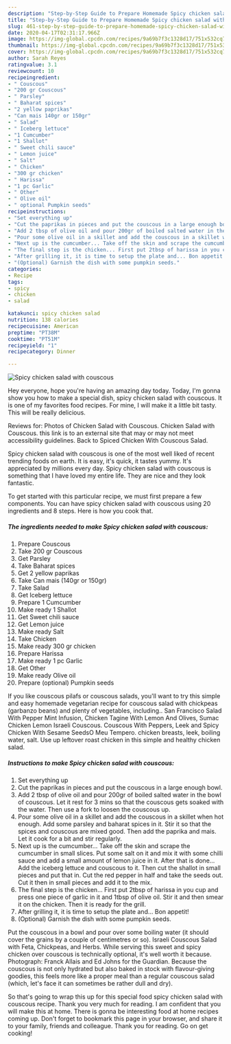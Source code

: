```yaml
---
description: "Step-by-Step Guide to Prepare Homemade Spicy chicken salad with couscous"
title: "Step-by-Step Guide to Prepare Homemade Spicy chicken salad with couscous"
slug: 461-step-by-step-guide-to-prepare-homemade-spicy-chicken-salad-with-couscous
date: 2020-04-17T02:31:17.966Z
image: https://img-global.cpcdn.com/recipes/9a69b7f3c1328d17/751x532cq70/spicy-chicken-salad-with-couscous-recipe-main-photo.jpg
thumbnail: https://img-global.cpcdn.com/recipes/9a69b7f3c1328d17/751x532cq70/spicy-chicken-salad-with-couscous-recipe-main-photo.jpg
cover: https://img-global.cpcdn.com/recipes/9a69b7f3c1328d17/751x532cq70/spicy-chicken-salad-with-couscous-recipe-main-photo.jpg
author: Sarah Reyes
ratingvalue: 3.1
reviewcount: 10
recipeingredient:
- " Couscous"
- "200 gr Couscous"
- " Parsley"
- " Baharat spices"
- "2 yellow paprikas"
- "Can mais 140gr or 150gr"
- " Salad"
- " Iceberg lettuce"
- "1 Cumcumber"
- "1 Shallot"
- " Sweet chili sauce"
- " Lemon juice"
- " Salt"
- " Chicken"
- "300 gr chicken"
- " Harissa"
- "1 pc Garlic"
- " Other"
- " Olive oil"
- " optional Pumpkin seeds"
recipeinstructions:
- "Set everything up"
- "Cut the paprikas in pieces and put the couscous in a large enough bowl."
- "Add 2 tbsp of olive oil and pour 200gr of boiled salted water in the bowl of couscous. Let it rest for 3 mins so that the couscous gets soaked with the water. Then use a fork to loosen the couscous up."
- "Pour some olive oil in a skillet and add the couscous in a skillet when hot enough. Add some parsley and baharat spices in it. Stir it so that the spices and couscous are mixed good. Then add the paprika and mais. Let it cook for a bit and stir regularly."
- "Next up is the cumcumber... Take off the skin and scrape the cumcumber in small slices. Put some salt on it and mix it with some chilli sauce and add a small amount of lemon juice in it. After that is done... Add the iceberg lettuce and couscous to it. Then cut the shallot in small pieces and put that in. Cut the red pepper in half and take the seeds out. Cut it then in small pieces and add it to the mix."
- "The final step is the chicken... First put 2tbsp of harissa in you cup and press one piece of garlic in it and 1tbsp of olive oil. Stir it and then smear it on the chicken. Then it is ready for the grill."
- "After grilling it, it is time to setup the plate and... Bon appetit!"
- "(Optional) Garnish the dish with some pumpkin seeds."
categories:
- Recipe
tags:
- spicy
- chicken
- salad

katakunci: spicy chicken salad 
nutrition: 138 calories
recipecuisine: American
preptime: "PT38M"
cooktime: "PT51M"
recipeyield: "1"
recipecategory: Dinner

---
```



![Spicy chicken salad with couscous](https://img-global.cpcdn.com/recipes/9a69b7f3c1328d17/751x532cq70/spicy-chicken-salad-with-couscous-recipe-main-photo.jpg)

Hey everyone, hope you're having an amazing day today. Today, I'm gonna show you how to make a special dish, spicy chicken salad with couscous. It is one of my favorites food recipes. For mine, I will make it a little bit tasty. This will be really delicious.

Reviews for: Photos of Chicken Salad with Couscous. Chicken Salad with Couscous. this link is to an external site that may or may not meet accessibility guidelines. Back to Spiced Chicken With Couscous Salad.

Spicy chicken salad with couscous is one of the most well liked of recent trending foods on earth. It is easy, it's quick, it tastes yummy. It's appreciated by millions every day. Spicy chicken salad with couscous is something that I have loved my entire life. They are nice and they look fantastic.


To get started with this particular recipe, we must first prepare a few components. You can have spicy chicken salad with couscous using 20 ingredients and 8 steps. Here is how you cook that.

<!--inarticleads1-->

##### The ingredients needed to make Spicy chicken salad with couscous:

1. Prepare  Couscous
1. Take 200 gr Couscous
1. Get  Parsley
1. Take  Baharat spices
1. Get 2 yellow paprikas
1. Take Can mais (140gr or 150gr)
1. Take  Salad
1. Get  Iceberg lettuce
1. Prepare 1 Cumcumber
1. Make ready 1 Shallot
1. Get  Sweet chili sauce
1. Get  Lemon juice
1. Make ready  Salt
1. Take  Chicken
1. Make ready 300 gr chicken
1. Prepare  Harissa
1. Make ready 1 pc Garlic
1. Get  Other
1. Make ready  Olive oil
1. Prepare  (optional) Pumpkin seeds


If you like couscous pilafs or couscous salads, you&#39;ll want to try this simple and easy homemade vegetarian recipe for couscous salad with chickpeas (garbanzo beans) and plenty of vegetables, including.. San Francisco Salad With Pepper Mint Infusion, Chicken Tagine With Lemon And Olives, Sumac Chicken Lemon Israeli Couscous. Couscous With Peppers, Leek and Spicy Chicken With Sesame SeedsO Meu Tempero. chicken breasts, leek, boiling water, salt. Use up leftover roast chicken in this simple and healthy chicken salad. 

<!--inarticleads2-->

##### Instructions to make Spicy chicken salad with couscous:

1. Set everything up
1. Cut the paprikas in pieces and put the couscous in a large enough bowl.
1. Add 2 tbsp of olive oil and pour 200gr of boiled salted water in the bowl of couscous. Let it rest for 3 mins so that the couscous gets soaked with the water. Then use a fork to loosen the couscous up.
1. Pour some olive oil in a skillet and add the couscous in a skillet when hot enough. Add some parsley and baharat spices in it. Stir it so that the spices and couscous are mixed good. Then add the paprika and mais. Let it cook for a bit and stir regularly.
1. Next up is the cumcumber... Take off the skin and scrape the cumcumber in small slices. Put some salt on it and mix it with some chilli sauce and add a small amount of lemon juice in it. After that is done... Add the iceberg lettuce and couscous to it. Then cut the shallot in small pieces and put that in. Cut the red pepper in half and take the seeds out. Cut it then in small pieces and add it to the mix.
1. The final step is the chicken... First put 2tbsp of harissa in you cup and press one piece of garlic in it and 1tbsp of olive oil. Stir it and then smear it on the chicken. Then it is ready for the grill.
1. After grilling it, it is time to setup the plate and... Bon appetit!
1. (Optional) Garnish the dish with some pumpkin seeds.


Put the couscous in a bowl and pour over some boiling water (it should cover the grains by a couple of centimetres or so). Israeli Couscous Salad with Feta, Chickpeas, and Herbs. While serving this sweet and spicy chicken over couscous is technically optional, it&#39;s well worth it because. Photograph: Franck Allais and Ed Johns for the Guardian. Because the couscous is not only hydrated but also baked in stock with flavour-giving goodies, this feels more like a proper meal than a regular couscous salad (which, let&#39;s face it can sometimes be rather dull and dry). 

So that's going to wrap this up for this special food spicy chicken salad with couscous recipe. Thank you very much for reading. I am confident that you will make this at home. There is gonna be interesting food at home recipes coming up. Don't forget to bookmark this page in your browser, and share it to your family, friends and colleague. Thank you for reading. Go on get cooking!
